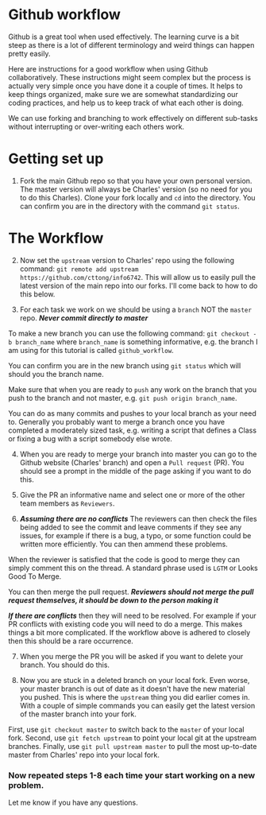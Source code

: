 # Github workflow

Github is a great tool when used effectively. The learning curve is a bit steep as there is a lot of different terminology and weird things can happen pretty easily.

Here are instructions for a good workflow when using Github collaboratively. These instructions might seem complex but the process is actually very simple once you have done it a couple of times. It helps to keep things organized, make sure we are somewhat standardizing our coding practices, and help us to keep track of what each other is doing.

We can use forking and branching to work effectively on different sub-tasks without interrupting or over-writing each others work.

# Getting set up

1. Fork the main Github repo so that you have your own personal version. The master version will always be Charles' version (so no need for you to do this Charles). Clone your fork locally and `cd` into the directory. You can confirm you are in the directory with the command `git status`.

# The Workflow

2. Now set the `upstream` version to Charles' repo using the following command: `git remote add upstream https://github.com/cttong/info6742`. This will allow us to easily pull the latest version of the main repo into our forks. I'll come back to how to do this below.

3. For each task we work on we should be using a `branch` NOT the `master` repo. ***Never commit directly to master***

To make a new branch you can use the following command:
`git checkout -b branch_name` where `branch_name` is something informative, e.g. the branch I am using for this tutorial is called `github_workflow`.

You can confirm you are in the new branch using `git status` which will should you the branch name.

Make sure that when you are ready to `push` any work on the branch that you push to the branch and not master, e.g. `git push origin branch_name`.

You can do as many commits and pushes to your local branch as your need to. Generally you probably want to merge a branch once you have completed a moderately sized task, e.g. writing a script that defines a Class or fixing a bug with a script somebody else wrote.

4. When you are ready to merge your branch into master you can go to the Github website (Charles' branch) and open a `Pull request` (PR). You should see a prompt in the middle of the page asking if you want to do this.

5. Give the PR  an informative name and select one or more of the other team members as `Reviewers`.

6. ***Assuming there are no conflicts***
The reviewers can then check the files being added to see the commit and leave comments if they see any issues, for example if there is a bug, a typo, or some function could be written more efficiently. You can then ammend these problems.

When the reviewer is satisfied that the code is good to merge they can simply comment this on the thread. A standard phrase used is `LGTM` or Looks Good To Merge.

You can then merge the pull request. ***Reviewers should not merge the pull request themselves, it should be down to the person making it***

***If there are conflicts*** then they will need to be resolved. For example if your PR conflicts with existing code you will need to do a merge. This makes things a bit more complicated. If the workflow above is adhered to closely then this should be a rare occurrence.

7. When you merge the PR you will be asked if you want to delete your branch. You should do this.

8. Now you are stuck in a deleted branch on your local fork. Even worse, your master branch is out of date as it doesn't have the new material you pushed. This is where the `upstream` thing you did earlier comes in. With a couple of simple commands you can easily get the latest version of the master branch into your fork.

First, use `git checkout master` to switch back to the `master` of your local fork. Second, use `git fetch upstream` to point your local git at the upstream branches. Finally, use `git pull upstream master` to pull the most up-to-date master from Charles' repo into your local fork.

### Now repeated steps 1-8 each time your start working on a new problem.

Let me know if you have any questions.
